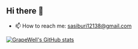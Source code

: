 ## Hi there 👋

- 📫 How to reach me: sasiburi12138@gmail.com

[![GrapeWell's GitHub stats](https://github-readme-stats.vercel.app/api?username=GrapeWell&show_icons=true)](https://github.com/anuraghazra/github-readme-stats)
<!--
**GrapeWell/GrapeWell** is a ✨ _special_ ✨ repository because its `README.md` (this file) appears on your GitHub profile.

Here are some ideas to get you started:

- 🔭 I’m currently working on ...
- 🌱 I’m currently learning ...
- 👯 I’m looking to collaborate on ...
- 🤔 I’m looking for help with ...
- 💬 Ask me about ...
- 📫 How to reach me: ...
- 😄 Pronouns: ...
- ⚡ Fun fact: ...
-->
